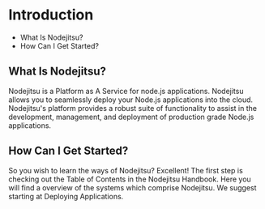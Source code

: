 # Introduction

- What Is Nodejitsu?
- How Can I Get Started?

## What Is Nodejitsu?

Nodejitsu is a Platform as A Service for node.js applications. Nodejitsu allows you to seamlessly deploy your Node.js applications into the cloud. Nodejitsu's platform provides a robust suite of functionality to assist in the development, management, and deployment of production grade Node.js applications.

## How Can I Get Started?

So you wish to learn the ways of Nodejitsu? Excellent! The first step is checking out the Table of Contents in the Nodejitsu Handbook. Here you will find a overview of the systems which comprise Nodejitsu. We suggest starting at Deploying Applications.
